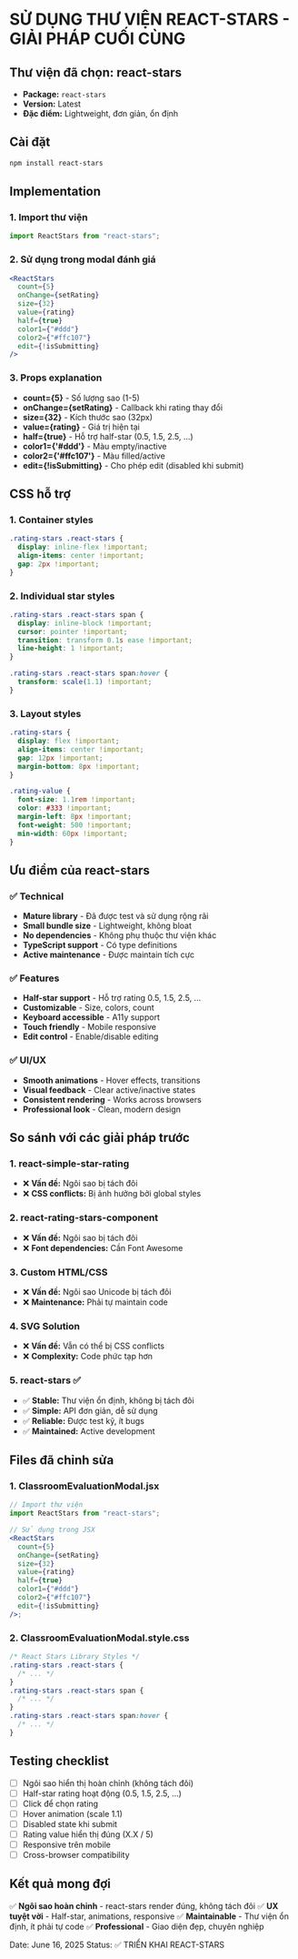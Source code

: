 # SỬ DỤNG THƯ VIỆN REACT-STARS - GIẢI PHÁP CUỐI CÙNG

## Thư viện đã chọn: react-stars

- **Package:** `react-stars`
- **Version:** Latest
- **Đặc điểm:** Lightweight, đơn giản, ổn định

## Cài đặt

```bash
npm install react-stars
```

## Implementation

### 1. Import thư viện

```jsx
import ReactStars from "react-stars";
```

### 2. Sử dụng trong modal đánh giá

```jsx
<ReactStars
  count={5}
  onChange={setRating}
  size={32}
  value={rating}
  half={true}
  color1={"#ddd"}
  color2={"#ffc107"}
  edit={!isSubmitting}
/>
```

### 3. Props explanation

- **count={5}** - Số lượng sao (1-5)
- **onChange={setRating}** - Callback khi rating thay đổi
- **size={32}** - Kích thước sao (32px)
- **value={rating}** - Giá trị hiện tại
- **half={true}** - Hỗ trợ half-star (0.5, 1.5, 2.5, ...)
- **color1={'#ddd'}** - Màu empty/inactive
- **color2={'#ffc107'}** - Màu filled/active
- **edit={!isSubmitting}** - Cho phép edit (disabled khi submit)

## CSS hỗ trợ

### 1. Container styles

```css
.rating-stars .react-stars {
  display: inline-flex !important;
  align-items: center !important;
  gap: 2px !important;
}
```

### 2. Individual star styles

```css
.rating-stars .react-stars span {
  display: inline-block !important;
  cursor: pointer !important;
  transition: transform 0.1s ease !important;
  line-height: 1 !important;
}

.rating-stars .react-stars span:hover {
  transform: scale(1.1) !important;
}
```

### 3. Layout styles

```css
.rating-stars {
  display: flex !important;
  align-items: center !important;
  gap: 12px !important;
  margin-bottom: 8px !important;
}

.rating-value {
  font-size: 1.1rem !important;
  color: #333 !important;
  margin-left: 8px !important;
  font-weight: 500 !important;
  min-width: 60px !important;
}
```

## Ưu điểm của react-stars

### ✅ Technical

- **Mature library** - Đã được test và sử dụng rộng rãi
- **Small bundle size** - Lightweight, không bloat
- **No dependencies** - Không phụ thuộc thư viện khác
- **TypeScript support** - Có type definitions
- **Active maintenance** - Được maintain tích cực

### ✅ Features

- **Half-star support** - Hỗ trợ rating 0.5, 1.5, 2.5, ...
- **Customizable** - Size, colors, count
- **Keyboard accessible** - A11y support
- **Touch friendly** - Mobile responsive
- **Edit control** - Enable/disable editing

### ✅ UI/UX

- **Smooth animations** - Hover effects, transitions
- **Visual feedback** - Clear active/inactive states
- **Consistent rendering** - Works across browsers
- **Professional look** - Clean, modern design

## So sánh với các giải pháp trước

### 1. react-simple-star-rating

- ❌ **Vấn đề:** Ngôi sao bị tách đôi
- ❌ **CSS conflicts:** Bị ảnh hưởng bởi global styles

### 2. react-rating-stars-component

- ❌ **Vấn đề:** Ngôi sao bị tách đôi
- ❌ **Font dependencies:** Cần Font Awesome

### 3. Custom HTML/CSS

- ❌ **Vấn đề:** Ngôi sao Unicode bị tách đôi
- ❌ **Maintenance:** Phải tự maintain code

### 4. SVG Solution

- ❌ **Vấn đề:** Vẫn có thể bị CSS conflicts
- ❌ **Complexity:** Code phức tạp hơn

### 5. react-stars ✅

- ✅ **Stable:** Thư viện ổn định, không bị tách đôi
- ✅ **Simple:** API đơn giản, dễ sử dụng
- ✅ **Reliable:** Được test kỹ, ít bugs
- ✅ **Maintained:** Active development

## Files đã chỉnh sửa

### 1. ClassroomEvaluationModal.jsx

```jsx
// Import thư viện
import ReactStars from "react-stars";

// Sử dụng trong JSX
<ReactStars
  count={5}
  onChange={setRating}
  size={32}
  value={rating}
  half={true}
  color1={"#ddd"}
  color2={"#ffc107"}
  edit={!isSubmitting}
/>;
```

### 2. ClassroomEvaluationModal.style.css

```css
/* React Stars Library Styles */
.rating-stars .react-stars {
  /* ... */
}
.rating-stars .react-stars span {
  /* ... */
}
.rating-stars .react-stars span:hover {
  /* ... */
}
```

## Testing checklist

- [ ] Ngôi sao hiển thị hoàn chỉnh (không tách đôi)
- [ ] Half-star rating hoạt động (0.5, 1.5, 2.5, ...)
- [ ] Click để chọn rating
- [ ] Hover animation (scale 1.1)
- [ ] Disabled state khi submit
- [ ] Rating value hiển thị đúng (X.X / 5)
- [ ] Responsive trên mobile
- [ ] Cross-browser compatibility

## Kết quả mong đợi

✅ **Ngôi sao hoàn chỉnh** - react-stars render đúng, không tách đôi
✅ **UX tuyệt vời** - Half-star, animations, responsive
✅ **Maintainable** - Thư viện ổn định, ít phải tự code
✅ **Professional** - Giao diện đẹp, chuyên nghiệp

Date: June 16, 2025
Status: ✅ TRIỂN KHAI REACT-STARS
